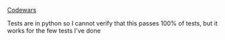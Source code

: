 [Codewars](https://www.codewars.com/kata/dbftbs-djqifs)


Tests are in python so I cannot verify that this passes 100% of tests, but it works for the few tests I've done